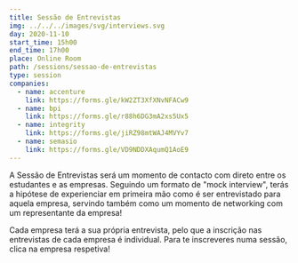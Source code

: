 ```yaml
---
title: Sessão de Entrevistas
img: ../../../images/svg/interviews.svg
day: 2020-11-10
start_time: 15h00
end_time: 17h00
place: Online Room
path: /sessions/sessao-de-entrevistas
type: session
companies:
  - name: accenture
    link: https://forms.gle/kW2ZT3XfXNvNFACw9
  - name: bpi
    link: https://forms.gle/r88h6DG3mA2xs5Ux5
  - name: integrity
    link: https://forms.gle/jiRZ98mtWAJ4MVYv7
  - name: semasio
    link: https://forms.gle/VD9NDDXAqumQ1AoE9
---
```


A Sessão de Entrevistas será um momento de contacto com direto entre os estudantes e as empresas.
Seguindo um formato de "mock interview", terás a hipótese de experienciar em primeira mão como é ser entrevistado para aquela empresa, servindo também como um momento de networking com um representante da empresa!

Cada empresa terá a sua própria entrevista, pelo que a inscrição nas entrevistas de cada empresa é individual. Para te inscreveres numa sessão, clica na empresa respetiva!
